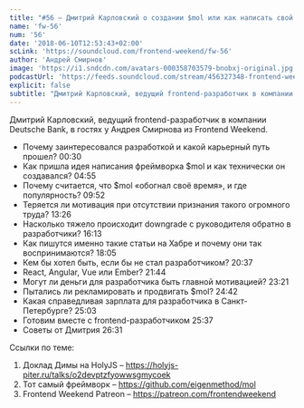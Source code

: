 ```yaml
---
title: "#56 – Дмитрий Карловский о создании $mol или как написать свой нишевый фреймворк"
name: 'fw-56'
num: '56'
date: '2018-06-10T12:53:43+02:00'
scLink: 'https://soundcloud.com/frontend-weekend/fw-56'
author: 'Андрей Смирнов'
image: 'https://i1.sndcdn.com/avatars-000358703579-bnobxj-original.jpg'
podcastUrl: 'https://feeds.soundcloud.com/stream/456327348-frontend-weekend-fw-56.m4a'
explicit: false
subtitle: "Дмитрий Карловский, ведущий frontend-разработчик в компании Deutsche Bank, в гостях у Андрея Смирнова из Frontend Weekend. "
---
```

Дмитрий Карловский, ведущий frontend-разработчик в компании Deutsche Bank, в гостях у Андрея Смирнова из Frontend Weekend. 

- Почему заинтересовался разработкой и какой карьерный путь прошел? <timecode>00:30</timecode>
- Как пришла идея написания фреймворка $mol и как технически он создавался? <timecode>04:55</timecode>
- Почему считается, что $mol «обогнал своё время», и где популярность? <timecode>09:52</timecode>
- Теряется ли мотивация при отсутствии признания такого огромного труда? <timecode>13:26</timecode>
- Насколько тяжело происходит downgrade с руководителя обратно в разработчики? <timecode>16:13</timecode>
- Как пишутся именно такие статьи на Хабре и почему они так воспринимаются? <timecode>18:05</timecode>
- Кем бы хотел быть, если бы не стал разработчиком? <timecode>20:37</timecode>
- React, Angular, Vue или Ember? <timecode>21:44</timecode>
- Могут ли деньги для разработчика быть главной мотивацией? <timecode>23:21</timecode>
- Пытались ли рекламировать и продвигать $mol? <timecode>24:42</timecode>
- Какая справедливая зарплата для разработчика в Санкт-Петербурге? <timecode>25:03</timecode>
- Готовим вместе с frontend-разработчиком <timecode>25:37</timecode>
- Советы от Дмитрия <timecode>26:31</timecode>

Ссылки по теме:
1) Доклад Димы на HolyJS – https://holyjs-piter.ru/talks/o2devptzfyowwsgmycoek
2) Тот самый фреймворк – https://github.com/eigenmethod/mol
3) Frontend Weekend Patreon – https://patreon.com/frontendweekend
